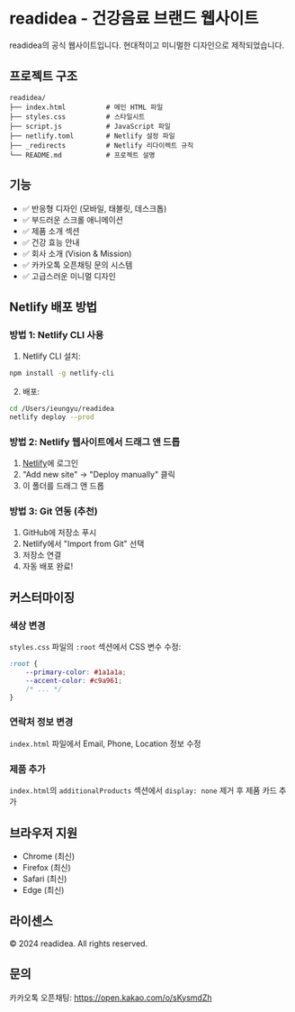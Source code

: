 # readidea - 건강음료 브랜드 웹사이트

readidea의 공식 웹사이트입니다. 현대적이고 미니멀한 디자인으로 제작되었습니다.

## 프로젝트 구조

```
readidea/
├── index.html          # 메인 HTML 파일
├── styles.css          # 스타일시트
├── script.js           # JavaScript 파일
├── netlify.toml        # Netlify 설정 파일
├── _redirects          # Netlify 리다이렉트 규칙
└── README.md           # 프로젝트 설명
```

## 기능

- ✅ 반응형 디자인 (모바일, 태블릿, 데스크톱)
- ✅ 부드러운 스크롤 애니메이션
- ✅ 제품 소개 섹션
- ✅ 건강 효능 안내
- ✅ 회사 소개 (Vision & Mission)
- ✅ 카카오톡 오픈채팅 문의 시스템
- ✅ 고급스러운 미니멀 디자인

## Netlify 배포 방법

### 방법 1: Netlify CLI 사용

1. Netlify CLI 설치:
```bash
npm install -g netlify-cli
```

2. 배포:
```bash
cd /Users/ieungyu/readidea
netlify deploy --prod
```

### 방법 2: Netlify 웹사이트에서 드래그 앤 드롭

1. [Netlify](https://www.netlify.com/)에 로그인
2. "Add new site" → "Deploy manually" 클릭
3. 이 폴더를 드래그 앤 드롭

### 방법 3: Git 연동 (추천)

1. GitHub에 저장소 푸시
2. Netlify에서 "Import from Git" 선택
3. 저장소 연결
4. 자동 배포 완료!

## 커스터마이징

### 색상 변경
`styles.css` 파일의 `:root` 섹션에서 CSS 변수 수정:

```css
:root {
    --primary-color: #1a1a1a;
    --accent-color: #c9a961;
    /* ... */
}
```

### 연락처 정보 변경
`index.html` 파일에서 Email, Phone, Location 정보 수정

### 제품 추가
`index.html`의 `additionalProducts` 섹션에서 `display: none` 제거 후 제품 카드 추가

## 브라우저 지원

- Chrome (최신)
- Firefox (최신)
- Safari (최신)
- Edge (최신)

## 라이센스

© 2024 readidea. All rights reserved.

## 문의

카카오톡 오픈채팅: https://open.kakao.com/o/sKysmdZh
